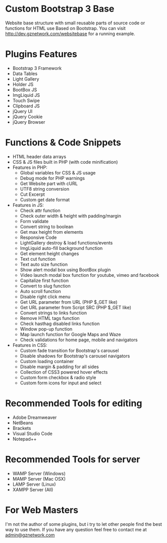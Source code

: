 # Custom Bootstrap 3 Base
Website base structure with small reusable parts of source code or functions for HTML use Based on Bootstrap. You can visit http://dev.gznetwork.com/websitebase for a running example.

# Plugins Features
* Bootstrap 3 Framework
* Data Tables
* Light Gallery
* Holder JS
* BootBox JS
* ImgLiquid JS
* Touch Swipe
* Clipboard JS
* jQuery UI
* jQuery Cookie
* jQuery Browser

# Functions & Code Snippets
* HTML header data arrays
* CSS & JS files built in PHP (with code minification)
* Features in PHP:
	* Global variables for CSS & JS usage
	* Debug mode for PHP warnings
	* Get Website part with cURL
	* UTF8 string conversion
	* Cut Excerpt
	* Custom get date format
* Features in JS:
	* Check attr function
	* Check outer width & height with padding/margin
	* Form validate
	* Convert string to boolean
	* Get max height from elements
	* Responsive Code
	* LightGallery destroy & load functions/events
	* ImgLiquid auto-fill background function
	* Get element height changes
	* Text cut function
	* Text auto size function
	* Show alert modal box using BootBox plugin
	* Video launch modal box function for youtube, vimeo and facebook
	* Capitalize first function
	* Convert to slug function
	* Auto scroll function
	* Disable right click menu
	* Get URL parameter from URL (PHP $_GET like)
	* Get URL parameter from Script SRC (PHP $_GET like)
	* Convert strings to links function
	* Remove HTML tags function
	* Check hasthag disabled links function
	* Window pop-up function
	* Map launch function for Google Maps and Waze
	* Check validations for home page, mobile and navigators
* Features in CSS:
	* Custom fade transition for Bootstrap's carousel
	* Disable shadows for Bootstrap's carousel navigators
	* Custom loading container
	* Disable margin & padding for all sides
	* Collection of CSS3 powered hover effects
	* Custom form checkbox & radio style
	* Custom form icons for input and select

# Recommended Tools for editing
* Adobe Dreamweaver
* NetBeans
* Brackets
* Visual Studio Code
* Notepad++

# Recommended Tools for server
* WAMP Server (Windows)
* MAMP Server (Mac OSX)
* LAMP Server (Linux)
* XAMPP Server (All)

# For Web Masters
I'm not the author of some plugins, but i try to let other people find the best way to use them. If you have any question feel free to contact me at admin@gznetwork.com